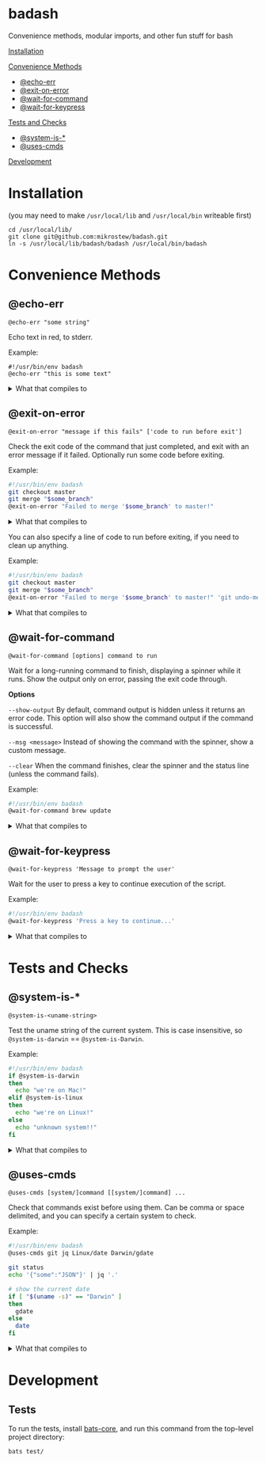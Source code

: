 # badash

Convenience methods, modular imports, and other fun stuff for bash

[Installation](#installation)

[Convenience Methods](#convenience-methods)
* [@echo-err](#echo-err)
* [@exit-on-error](#exit-on-error)
* [@wait-for-command](#wait-for-command)
* [@wait-for-keypress](#wait-for-keypress)

[Tests and Checks](#tests-and-checks)
* [@system-is-\*](#system-is-)
* [@uses-cmds](#uses-cmds)

[Development](#development)

# Installation

(you may need to make `/usr/local/lib` and `/usr/local/bin` writeable first)

```
cd /usr/local/lib/
git clone git@github.com:mikrostew/badash.git
ln -s /usr/local/lib/badash/badash /usr/local/bin/badash
```

# Convenience Methods

## @echo-err

`@echo-err "some string"`

Echo text in red, to stderr.

Example:

```
#!/usr/bin/env badash
@echo-err "this is some text"
```

<details>
  <summary>What that compiles to</summary>

```bash
#!/usr/bin/env bash
gen::echo-err() {
  echo -e "\033[0;31m$*\033[0m" >&2
}
gen::echo-err "this is some text"
```
</details>


## @exit-on-error

`@exit-on-error "message if this fails" ['code to run before exit']`

Check the exit code of the command that just completed, and exit with an error message if it failed. Optionally run some code before exiting.

Example:

```bash
#!/usr/bin/env badash
git checkout master
git merge "$some_branch"
@exit-on-error "Failed to merge '$some_branch' to master!"
```

<details>
  <summary>What that compiles to</summary>

```bash
#!/usr/bin/env bash
git checkout master
git merge "$some_branch"
exit_code="$?"
if [ "$exit_code" -ne 0 ]
then
  echo "Failed to merge '$some_branch' to master!" >&2
  exit "$exit_code"
fi
```
</details>

You can also specify a line of code to run before exiting, if you need to clean up anything.

Example:

```bash
#!/usr/bin/env badash
git checkout master
git merge "$some_branch"
@exit-on-error "Failed to merge '$some_branch' to master!" 'git undo-merge-somehow'
```

<details>
  <summary>What that compiles to</summary>

```bash
#!/usr/bin/env bash
git checkout master
git merge "$some_branch"
exit_code="$?"
if [ "$exit_code" -ne 0 ]
then
  echo "Failed to merge '$some_branch' to master!" >&2
  git undo-merge-somehow
  exit "$exit_code"
fi
```
</details>


## @wait-for-command

`@wait-for-command [options] command to run`

Wait for a long-running command to finish, displaying a spinner while it runs. Show the output only on error, passing the exit code through.

**Options**

`--show-output` By default, command output is hidden unless it returns an error code. This option will also show the command output if the command is successful.

`--msg <message>` Instead of showing the command with the spinner, show a custom message.

`--clear` When the command finishes, clear the spinner and the status line (unless the command fails).

Example:

```bash
#!/usr/bin/env badash
@wait-for-command brew update
```

<details>
  <summary>What that compiles to</summary>

```bash
#!/usr/bin/env bash
COLOR_FG_BOLD_GREEN='\033[1;32m'
COLOR_FG_RED='\033[0;31m'
COLOR_RESET='\033[0m'
if [ "$(uname -s)" == 'Darwin' ]; then DATE_CMD=gdate; else DATE_CMD=date; fi
# https://invisible-island.net/ncurses/terminfo.src.html#toc-_Specials
if [ -z "$TERM" ] || [ "$TERM" = "dumb" ] || [ "$TERM" = "unknown" ]
then
  COLUMNS=80
else
  COLUMNS="$(tput cols)"
fi
# show a busy spinner while command is running
# and only show output if there is an error
gen::wait-for-command() {
  # flags
  #  --show-output (bool): always show command output
  #  --hide-args (bool): show command name, but hide arguments (for secrets and such)
  local more_args=0
  while [ "$more_args" == 0 ]
  do
    if [ "$1" == "--show-output" ]
    then
      local show_output="true"
      shift
    elif [ "$1" == "--hide-args" ]
    then
      local hide_args="true"
      shift
    else
      more_args=1
    fi
  done
  # rest of the input is the command and arguments
  if [ "$hide_args" == "true" ]
  then
    local cmd_display="$1 [args hidden]"
  else
    # make sure cmd is not too wide for the terminal
    # - 3 chars for spinner, 3 for ellipsis, 12 for time printout (estimated)
    local max_length=$(( COLUMNS - 18 ))
    local cmd_args="$*"
    if [ "${#cmd_args}" -gt "$max_length" ]
    then
      local cmd_display="${cmd_args:0:$max_length}..."
    else
      local cmd_display="$cmd_args"
    fi
  fi

  # calculate things for the output
  local spin_chars='⠋⠙⠹⠸⠼⠴⠦⠧⠇⠏' # braille dots
  local num_chars=${#spin_chars}
  #local total_length=$(( 2 + ${#cmd_display} ))

  # capture when the command was started
  local cmd_start_time=$($DATE_CMD +%s%3N)

  # start the spinner running async, and get its PID
  (
    # wait for the command to complete, showing a busy spinner
    i=0
    while :
    do
      i=$(( (i + 1) % num_chars ))
      printf "\r ${spin_chars:$i:1} ${cmd_display}" >&2
      sleep 0.1
    done
  ) & disown
  local spinner_pid="$!"

  # trap signals and kill the spinner process
  trap "kill $spinner_pid" INT TERM

  # run the command, capturing its output (both stdout and stderr)
  cmd_output="$("$@" 2>&1)"
  local exit_code="$?"

  # clear the trap, and kill the spinner process
  trap - INT TERM
  kill "$spinner_pid"

  # calculate total runtime (approx)
  local cmd_stop_time=$($DATE_CMD +%s%3N)
  local cmd_run_time=$((cmd_stop_time - cmd_start_time))

  # TODO: attempt to clean up, depending on option (doesn't always work)
  # but still check if it failed?
  #printf "\r%-${total_length}s\r" ' ' >&2

  # check that the command was successful
  if [ "$exit_code" == 0 ]
  then
    printf "\r ${COLOR_FG_BOLD_GREEN}✔${COLOR_RESET} $cmd_display (${cmd_run_time}ms)\n" >&2
    # show output if configured
    if [ "$show_output" == "true" ]; then echo "$cmd_output"; fi
  else
    printf "\r ${COLOR_FG_RED}✖${COLOR_RESET} $cmd_display (${cmd_run_time}ms)\n" >&2
    # if it fails, show the command output (in red)
    echo -e "${COLOR_FG_RED}$cmd_output${COLOR_RESET}" >&2
  fi
  # pass through the exit code of the internal command, instead of dropping it
  return "$exit_code"
}
gen::wait-for-command brew update
```
</details>


## @wait-for-keypress

`@wait-for-keypress 'Message to prompt the user'`

Wait for the user to press a key to continue execution of the script.

Example:

```bash
#!/usr/bin/env badash
@wait-for-keypress 'Press a key to continue...'
```

<details>
  <summary>What that compiles to</summary>

```bash
#!/usr/bin/env bash
echo -n 'Press a key to continue...'
read -n1 -s
```
</details>


# Tests and Checks

## @system-is-*

`@system-is-<uname-string>`

Test the uname string of the current system. This is case insensitive, so `@system-is-darwin` == `@system-is-Darwin`.

Example:

```bash
#!/usr/bin/env badash
if @system-is-darwin
then
  echo "we're on Mac!"
elif @system-is-linux
then
  echo "we're on Linux!"
else
  echo "unknown system!!"
fi
```

<details>
  <summary>What that compiles to</summary>

```bash
#!/usr/bin/env bash
if [ "$(uname -s | tr '[:upper:]' '[:lower:]')" == "darwin" ]
then
  echo "we're on Mac!"
elif [ "$(uname -s | tr '[:upper:]' '[:lower:]')" == "linux" ]
then
  echo "we're on Linux!"
else
  echo "unknown system!!"
fi
```
</details>


## @uses-cmds

`@uses-cmds [system/]command [[system/]command] ... `

Check that commands exist before using them. Can be comma or space delimited, and you can specify a certain system to check.

Example:

```bash
#!/usr/bin/env badash
@uses-cmds git jq Linux/date Darwin/gdate

git status
echo '{"some":"JSON"}' | jq '.'

# show the current date
if [ "$(uname -s)" == "Darwin" ]
then
  gdate
else
  date
fi
```

<details>
  <summary>What that compiles to</summary>

```bash
#!/usr/bin/env bash
gen::req-check() {
  if [ ! $(command -v $2) ]; then
    echo "test-compile: Required command '$2' not found" >&2
    printf -v "$1" "1"
  fi
}
_gen_cmd_check_rtn=0
[ "$(uname -s)" == 'Darwin' ] && gen::req-check _gen_cmd_check_rtn gdate
[ "$(uname -s)" == 'Linux' ] && gen::req-check _gen_cmd_check_rtn date
gen::req-check _gen_cmd_check_rtn git
gen::req-check _gen_cmd_check_rtn jq
if [ "$_gen_cmd_check_rtn" != 0 ]; then exit $_gen_cmd_check_rtn; fi

git status
echo '{"some":"JSON"}' | jq '.'

# show the current date
if [ "$(uname -s)" == "Darwin" ]
then
  gdate
else
  date
fi
```
</details>



# Development

## Tests

To run the tests, install [bats-core](https://github.com/bats-core/bats-core), and run this command from the top-level project directory:

```
bats test/
```
